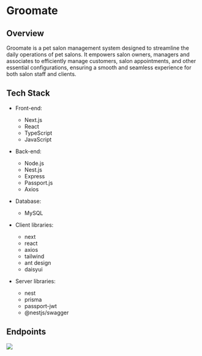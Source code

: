 # Groomate

## Overview

Groomate is a pet salon management system designed to streamline the daily operations of pet salons. It empowers salon owners, managers and associates to efficiently manage customers, salon appointments, and other essential configurations, ensuring a smooth and seamless experience for both salon staff and clients.

## Tech Stack

- Front-end:

  - Next.js
  - React
  - TypeScript
  - JavaScript

- Back-end:

  - Node.js
  - Nest.js
  - Express
  - Passport.js
  - Axios

- Database:

  - MySQL

- Client libraries:

  - next
  - react
  - axios
  - tailwind
  - ant design
  - daisyui

- Server libraries:
  - nest
  - prisma
  - passport-jwt
  - @nestjs/swagger

## Endpoints

![](screenshots/swagger-endpoints.png)
